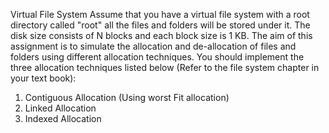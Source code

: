 Virtual File System
Assume that you have a virtual file system with a root directory called "root" all the files and folders will be stored under it. The disk size consists of N blocks and each block size is 1 KB.
The aim of this assignment is to simulate the allocation and de-allocation of files and folders using different allocation techniques. You should implement the three allocation techniques listed below (Refer to the file system chapter in your text book):
1. Contiguous Allocation (Using worst Fit allocation)
2. Linked Allocation
3. Indexed Allocation
